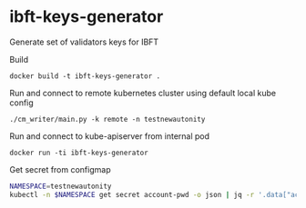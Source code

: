# ibft-keys-generator
Generate set of validators keys for IBFT

Build
```
docker build -t ibft-keys-generator .
```
Run and connect to remote kubernetes cluster using default local kube config
```
./cm_writer/main.py -k remote -n testnewautonity
```

Run and connect to kube-apiserver from internal pod
```
docker run -ti ibft-keys-generator
```

Get secret from configmap
```bash
NAMESPACE=testnewautonity
kubectl -n $NAMESPACE get secret account-pwd -o json | jq -r '.data["account.pwd"]' | base64 --decode
```
